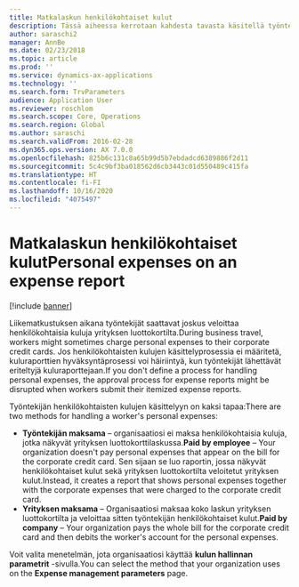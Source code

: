 ```yaml
---
title: Matkalaskun henkilökohtaiset kulut
description: Tässä aiheessa kerrotaan kahdesta tavasta käsitellä työntekijän henkilökohtaisia kuluja Microsoft Dynamics 365 Financessa.
author: saraschi2
manager: AnnBe
ms.date: 02/23/2018
ms.topic: article
ms.prod: ''
ms.service: dynamics-ax-applications
ms.technology: ''
ms.search.form: TrvParameters
audience: Application User
ms.reviewer: roschlom
ms.search.scope: Core, Operations
ms.search.region: Global
ms.author: saraschi
ms.search.validFrom: 2016-02-28
ms.dyn365.ops.version: AX 7.0.0
ms.openlocfilehash: 825b6c131c8a65b99d5b7ebdadcd6389886f2d11
ms.sourcegitcommit: 5c4c9bf3ba018562d6cb3443c01d550489c415fa
ms.translationtype: HT
ms.contentlocale: fi-FI
ms.lasthandoff: 10/16/2020
ms.locfileid: "4075497"
---
```

# <a name="personal-expenses-on-an-expense-report"></a><span data-ttu-id="2a06b-103">Matkalaskun henkilökohtaiset kulut</span><span class="sxs-lookup"><span data-stu-id="2a06b-103">Personal expenses on an expense report</span></span>

[!include [banner](../includes/banner.md)]

<span data-ttu-id="2a06b-104">Liikematkustuksen aikana työntekijät saattavat joskus veloittaa henkilökohtaisia kuluja yrityksen luottokortilta.</span><span class="sxs-lookup"><span data-stu-id="2a06b-104">During business travel, workers might sometimes charge personal expenses to their corporate credit cards.</span></span> <span data-ttu-id="2a06b-105">Jos henkilökohtaisten kulujen käsittelyprosessia ei määritetä, kuluraporttien hyväksyntäprosessi voi häiriintyä, kun työntekijät lähettävät eriteltyjä kuluraporttejaan.</span><span class="sxs-lookup"><span data-stu-id="2a06b-105">If you don't define a process for handling personal expenses, the approval process for expense reports might be disrupted when workers submit their itemized expense reports.</span></span> 

<span data-ttu-id="2a06b-106">Työntekijän henkilökohtaisten kulujen käsittelyyn on kaksi tapaa:</span><span class="sxs-lookup"><span data-stu-id="2a06b-106">There are two methods for handling a worker's personal expenses:</span></span>

- <span data-ttu-id="2a06b-107">**Työntekijän maksama** – organisaatiosi ei maksa henkilökohtaisia kuluja, jotka näkyvät yrityksen luottokorttilaskussa.</span><span class="sxs-lookup"><span data-stu-id="2a06b-107">**Paid by employee** – Your organization doesn't pay personal expenses that appear on the bill for the corporate credit card.</span></span> <span data-ttu-id="2a06b-108">Sen sijaan se luo raportin, jossa näkyvät henkilökohtaiset kulut sekä yrityksen luottokortilta veloitetut yrityksen kulut.</span><span class="sxs-lookup"><span data-stu-id="2a06b-108">Instead, it creates a report that shows personal expenses together with the corporate expenses that were charged to the corporate credit card.</span></span>
- <span data-ttu-id="2a06b-109">**Yrityksen maksama** – Organisaatiosi maksaa koko laskun yrityksen luottokortilta ja veloittaa sitten työntekijän henkilökohtaiset kulut.</span><span class="sxs-lookup"><span data-stu-id="2a06b-109">**Paid by company** – Your organization pays the whole bill for the corporate credit card and then debits the worker's account for the personal expenses.</span></span>

<span data-ttu-id="2a06b-110">Voit valita menetelmän, jota organisaatiosi käyttää **kulun hallinnan parametrit** -sivulla.</span><span class="sxs-lookup"><span data-stu-id="2a06b-110">You can select the method that your organization uses on the **Expense management parameters** page.</span></span>
